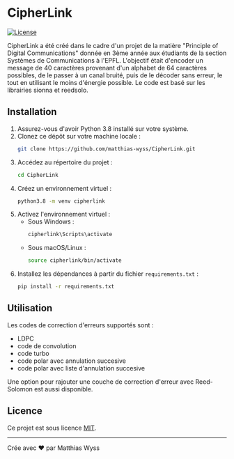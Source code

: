 # CipherLink

[![License](https://img.shields.io/badge/license-MIT-blue.svg)](LICENSE)

CipherLink a été créé dans le cadre d'un projet de la matière "Principle of Digital Communications" donnée en 3ème année aux étudiants de la section Systèmes de Communications à l'EPFL.
L'objectif était d'encoder un message de 40 caractères provenant d'un alphabet de 64 caractères possibles, de le passer à un canal bruité, puis de le décoder sans erreur, le tout en utilisant le moins d'énergie possible.
Le code est basé sur les librairies sionna et reedsolo.

## Installation

1. Assurez-vous d'avoir Python 3.8 installé sur votre système.
2. Clonez ce dépôt sur votre machine locale :
   ```sh
   git clone https://github.com/matthias-wyss/CipherLink.git
   ```
3. Accédez au répertoire du projet :
   ```sh
   cd CipherLink
   ```
4. Créez un environnement virtuel :
   ```sh
   python3.8 -m venv cipherlink
   ```
5. Activez l'environnement virtuel :
   - Sous Windows :
     ```sh
     cipherlink\Scripts\activate
     ```
   - Sous macOS/Linux :
     ```sh
     source cipherlink/bin/activate
     ```
6. Installez les dépendances à partir du fichier `requirements.txt` :
   ```sh
   pip install -r requirements.txt
   ```

## Utilisation

Les codes de correction d'erreurs supportés sont :
- LDPC
- code de convolution
- code turbo
- code polar avec annulation succesive
- code polar avec liste d'annulation succesive

Une option pour rajouter une couche de correction d'erreur avec Reed-Solomon est aussi disponible.

## Licence

Ce projet est sous licence [MIT](LICENSE).

---

Crée avec ❤️ par Matthias Wyss
